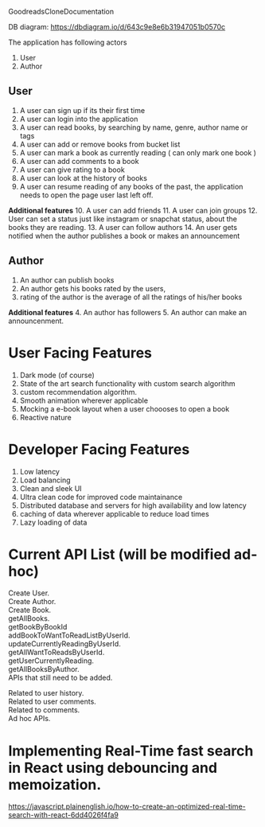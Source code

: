 GoodreadsCloneDocumentation

DB diagram: https://dbdiagram.io/d/643c9e8e6b31947051b0570c

The application has following actors
1. User
2. Author

## User
1. A user can sign up if its their first time
2. A user can login into the application
3. A user can read books, by searching by name, genre, author name or tags
4. A user can add or remove books from bucket list
5. A user can mark a book as currently reading ( can only mark one book )
6. A user can add comments to a book
7. A user can give rating to a book
8. A user can look at the history of books
9. A user can resume reading of any books of the past, the application needs to open the page user last left off.

 **Additional features**
10. A user can add friends
11. A user can join groups
12. User can set a status just like instagram or snapchat status, about the books they are reading.
13. A user can follow authors
14. An user gets notified when the author publishes a book or makes an announcement

## Author
1. An author can publish books
2. An author gets his books rated by the users,
3. rating of the author is the average of all the ratings of his/her books

**Additional features**
4. An author has followers
5. An author can make an announcenment.


# User Facing Features
1. Dark mode (of course)
2. State of the art search functionality with custom search algorithm
3. custom recommendation algorithm.
4. Smooth animation wherever applicable
5. Mocking a e-book layout when a user choooses to open a book
6. Reactive nature

# Developer Facing Features
1. Low latency
2. Load balancing
3. Clean and sleek UI
4. Ultra clean code for improved code maintainance
5. Distributed database and servers for high availability and low latency
6. caching of data wherever applicable to reduce load times
7. Lazy loading of data

# Current API List (will be modified ad-hoc)
Create User.    
Create Author.     
Create Book.    
getAllBooks.    
getBookByBookId     
addBookToWantToReadListByUserId.    
updateCurrentlyReadingByUserId.   
getAllWantToReadsByUserId.   
getUserCurrentlyReading.   
getAllBooksByAuthor.    
APIs that still need to be added.   

Related to user history.   
Related to user comments.   
Related to comments.   
Ad hoc APIs.   

# Implementing Real-Time fast search in React using debouncing and memoization.
https://javascript.plainenglish.io/how-to-create-an-optimized-real-time-search-with-react-6dd4026f4fa9
